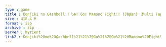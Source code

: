 ```yaml
---
type : game
title : Konjiki no Gashbell!! Go! Go! Mamono Fight!! (Japan) (Multi Tap (SCPH-10090) Doukonban)
size : 418.4 M
format : iso
archive : zip
server : myrient
link2 : Konjiki%20no%20Gashbell%21%21%20Go%21%20Go%21%20Mamono%20Fight%21%21%20%28Japan%29%20%28Multi%20Tap%20%28SCPH-10090%29%20Doukonban%29
---
```

